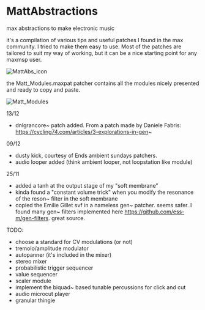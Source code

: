 # MattAbstractions

max abstractions to make electronic music

it's a compilation of various tips and useful patches I found in the max community.
I tried to make them easy to use. 
Most of the patches are tailored to suit my way of working, but it can be a nice starting point for any maxmsp user.

![MattAbs_icon](https://github.com/user-attachments/assets/ccd71170-0de5-438a-9ca7-b68f53adca42)

the Matt_Modules.maxpat patcher contains all the modules nicely presented and ready to copy and paste.

![Matt_Modules](https://github.com/user-attachments/assets/7d8e89cc-db41-4e66-bf01-df94785d32f5)

13/12

- dnlgrancore~ patch added. From a patch made by Daniele Fabris: https://cycling74.com/articles/3-explorations-in-gen~

09/12
- dusty kick, courtesy of Ends ambient sundays patchers.
- audio looper added (think ambient looper, not loopstation like module)

25/11 
- added a tanh at the output stage of my "soft membrane"
- kinda found a "constant volume trick" when you modify the resonance of the reson~ filter in the soft membrane
- copied the Emilie Gillet svf in a nameless gen~ patcher. seems safer.
  I found many gen~ filters implemented here https://github.com/ess-m/gen-filters. great source.


TODO:

- choose a standard for CV modulations (or not)
- tremolo/amplitude modulator
- autopanner (it's included in the mixer)
- stereo mixer
- probabilistic trigger sequencer
- value sequencer
- scaler module
- implement the biquad~ based tunable percussions for click and cut
- audio microcut player
- granular thingie
  
